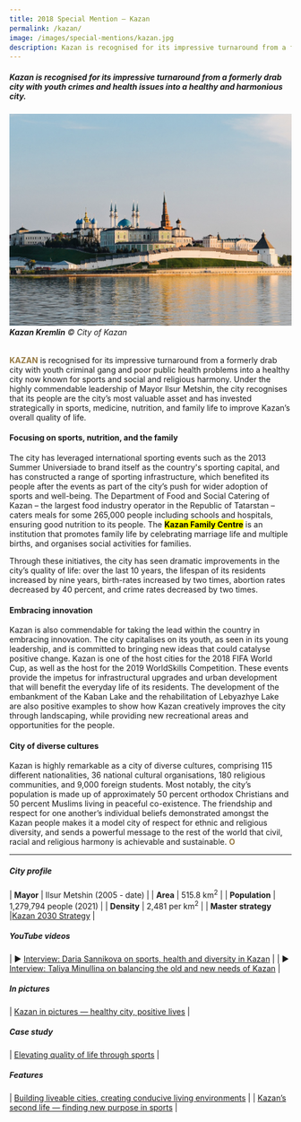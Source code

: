 ```yaml
---
title: 2018 Special Mention — Kazan
permalink: /kazan/
image: /images/special-mentions/kazan.jpg
description: Kazan is recognised for its impressive turnaround from a formerly drab city with youth crimes and health issues into a healthy and harmonious city.
---
```


##### Kazan is recognised for its impressive turnaround from a formerly drab city with youth crimes and health issues into a healthy and harmonious city.

###### ![Kazan Kremlin](/images/special-mentions/kazan.jpg)**Kazan Kremlin** © City of Kazan

<b><font color="#967942">KAZAN</font></b> is recognised for its impressive turnaround from a formerly drab city with youth criminal gang and poor public health problems into a healthy city now known for sports and social and religious harmony. Under the highly commendable leadership of Mayor Ilsur Metshin, the city recognises that its people are the city’s most valuable asset and has invested strategically in sports, medicine, nutrition, and family life to improve Kazan’s overall quality of life. 

#### **Focusing on sports, nutrition, and the family**

The city has leveraged international sporting events such as the 2013 Summer Universiade to brand itself as the country's sporting capital, and has constructed a range of sporting infrastructure, which benefited its people after the events as part of the city’s push for wider adoption of sports and well-being. The Department of Food and Social Catering of Kazan – the largest food industry operator in the Republic of Tatarstan – caters meals for some 265,000 people including schools and hospitals, ensuring good nutrition to its people. The **<mark>Kazan Family Centre</mark>** is an institution that promotes family life by celebrating marriage life and multiple births, and organises social activities for families. 

Through these initiatives, the city has seen dramatic improvements in the city’s quality of life: over the last 10 years, the lifespan of its residents increased by nine years, birth-rates increased by two times, abortion rates decreased by 40 percent, and crime rates decreased by two times. 

#### **Embracing innovation**

Kazan is also commendable for taking the lead within the country in embracing innovation. The city capitalises on its youth, as seen in its young leadership, and is committed to bringing new ideas that could catalyse positive change. Kazan is one of the host cities for the 2018 FIFA World Cup, as well as the host for the 2019 WorldSkills Competition. These events provide the impetus for infrastructural upgrades and urban development that will benefit the everyday life of its residents. The development of the embankment of the Kaban Lake and the rehabilitation of Lebyazhye Lake are also positive examples to show how Kazan creatively improves the city through landscaping, while providing new recreational areas and opportunities for the people. 

#### **City of diverse cultures**

Kazan is highly remarkable as a city of diverse cultures, comprising 115 different nationalities, 36 national cultural organisations, 180 religious communities, and 9,000 foreign students. Most notably, the city’s population is made up of approximately 50 percent orthodox Christians and 50 percent Muslims living in peaceful co-existence. The friendship and respect for one another’s individual beliefs demonstrated amongst the Kazan people makes it a model city of respect for ethnic and religious diversity, and sends a powerful message to the rest of the world that civil, racial and religious harmony is achievable and sustainable. **<font color="#967942">O</font>** 

---

##### **City profile** 

| **Mayor** | Ilsur Metshin (2005 - date) |
| **Area** | 515.8 km<sup>2</sup> |
| **Population** | 1,279,794 people (2021) | 
| **Density** | 2,481 per km<sup>2</sup> |
| **Master strategy** |[Kazan 2030 Strategy](https://kzn.ru/o-kazani/strategiya-kazani-2030/) |

##### **YouTube videos** 

| ▶️ [Interview: Daria Sannikova on sports, health and diversity in Kazan](https://youtu.be/YFreQgCcH0Y) |
| ▶️ [Interview: Taliya Minullina on balancing the old and new needs of Kazan](https://youtu.be/Oof5H0VZcKU) |

##### **In pictures** 

| [Kazan in pictures — healthy city, positive lives](/resources/in-pictures/kazan/) |

##### **Case study** 

| [Elevating quality of life through sports](/resources/case-studies/kazan-sports/) |

##### **Features** 

| [Building liveable cities, creating conducive living environments](/resources/features/building-liveable-cities/) |
| [Kazan’s second life — finding new purpose in sports](/resources/features/kazan-second-life/) |
